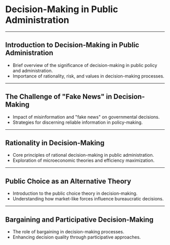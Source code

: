 # Decision-Making in Public Administration

---

## Introduction to Decision-Making in Public Administration
- Brief overview of the significance of decision-making in public policy and administration.
- Importance of rationality, risk, and values in decision-making processes.

---

## The Challenge of "Fake News" in Decision-Making
- Impact of misinformation and "fake news" on governmental decisions.
- Strategies for discerning reliable information in policy-making.

---

## Rationality in Decision-Making
- Core principles of rational decision-making in public administration.
- Exploration of microeconomic theories and efficiency maximization.

---

## Public Choice as an Alternative Theory
- Introduction to the public choice theory in decision-making.
- Understanding how market-like forces influence bureaucratic decisions.

---

## Bargaining and Participative Decision-Making
- The role of bargaining in decision-making processes.
- Enhancing decision quality through participative approaches.
